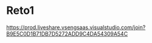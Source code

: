 # Reto1
https://prod.liveshare.vsengsaas.visualstudio.com/join?B9E5C0D1B71DB7D5272ADD9C4DA54309A54C
